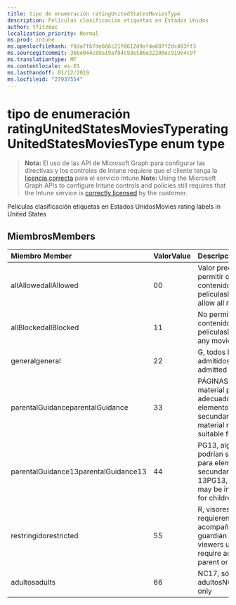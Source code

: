 ```yaml
---
title: tipo de enumeración ratingUnitedStatesMoviesType
description: Películas clasificación etiquetas en Estados Unidos
author: tfitzmac
localization_priority: Normal
ms.prod: intune
ms.openlocfilehash: f8da7fb7de666c21f8612d9af4a607f2dc483ff3
ms.sourcegitcommit: 36be044c89a19af84c93e586e22200ec919e4c9f
ms.translationtype: MT
ms.contentlocale: es-ES
ms.lasthandoff: 01/12/2019
ms.locfileid: "27937554"
---
```

# <a name="ratingunitedstatesmoviestype-enum-type"></a><span data-ttu-id="e3c5a-103">tipo de enumeración ratingUnitedStatesMoviesType</span><span class="sxs-lookup"><span data-stu-id="e3c5a-103">ratingUnitedStatesMoviesType enum type</span></span>

> <span data-ttu-id="e3c5a-104">**Nota:** El uso de las API de Microsoft Graph para configurar las directivas y los controles de Intune requiere que el cliente tenga la [licencia correcta](https://go.microsoft.com/fwlink/?linkid=839381) para el servicio Intune.</span><span class="sxs-lookup"><span data-stu-id="e3c5a-104">**Note:** Using the Microsoft Graph APIs to configure Intune controls and policies still requires that the Intune service is [correctly licensed](https://go.microsoft.com/fwlink/?linkid=839381) by the customer.</span></span>

<span data-ttu-id="e3c5a-105">Películas clasificación etiquetas en Estados Unidos</span><span class="sxs-lookup"><span data-stu-id="e3c5a-105">Movies rating labels in United States</span></span>
## <a name="members"></a><span data-ttu-id="e3c5a-106">Miembros</span><span class="sxs-lookup"><span data-stu-id="e3c5a-106">Members</span></span>
|<span data-ttu-id="e3c5a-107">Miembro	</span><span class="sxs-lookup"><span data-stu-id="e3c5a-107">Member</span></span>|<span data-ttu-id="e3c5a-108">Valor</span><span class="sxs-lookup"><span data-stu-id="e3c5a-108">Value</span></span>|<span data-ttu-id="e3c5a-109">Descripción</span><span class="sxs-lookup"><span data-stu-id="e3c5a-109">Description</span></span>|
|:---|:---|:---|
|<span data-ttu-id="e3c5a-110">allAllowed</span><span class="sxs-lookup"><span data-stu-id="e3c5a-110">allAllowed</span></span>|<span data-ttu-id="e3c5a-111">0</span><span class="sxs-lookup"><span data-stu-id="e3c5a-111">0</span></span>|<span data-ttu-id="e3c5a-112">Valor predeterminado, permitir que el contenido de todas las películas</span><span class="sxs-lookup"><span data-stu-id="e3c5a-112">Default value, allow all movies content</span></span>|
|<span data-ttu-id="e3c5a-113">allBlocked</span><span class="sxs-lookup"><span data-stu-id="e3c5a-113">allBlocked</span></span>|<span data-ttu-id="e3c5a-114">1</span><span class="sxs-lookup"><span data-stu-id="e3c5a-114">1</span></span>|<span data-ttu-id="e3c5a-115">No permitir cualquier contenido de películas</span><span class="sxs-lookup"><span data-stu-id="e3c5a-115">Do not allow any movies content</span></span>|
|<span data-ttu-id="e3c5a-116">general</span><span class="sxs-lookup"><span data-stu-id="e3c5a-116">general</span></span>|<span data-ttu-id="e3c5a-117">2</span><span class="sxs-lookup"><span data-stu-id="e3c5a-117">2</span></span>|<span data-ttu-id="e3c5a-118">G, todos los años admitidos</span><span class="sxs-lookup"><span data-stu-id="e3c5a-118">G, all ages admitted</span></span>|
|<span data-ttu-id="e3c5a-119">parentalGuidance</span><span class="sxs-lookup"><span data-stu-id="e3c5a-119">parentalGuidance</span></span>|<span data-ttu-id="e3c5a-120">3</span><span class="sxs-lookup"><span data-stu-id="e3c5a-120">3</span></span>|<span data-ttu-id="e3c5a-121">PÁGINAS, algunos material puede no ser adecuado para elementos secundarios</span><span class="sxs-lookup"><span data-stu-id="e3c5a-121">PG, some material may not be suitable for children</span></span>|
|<span data-ttu-id="e3c5a-122">parentalGuidance13</span><span class="sxs-lookup"><span data-stu-id="e3c5a-122">parentalGuidance13</span></span>|<span data-ttu-id="e3c5a-123">4</span><span class="sxs-lookup"><span data-stu-id="e3c5a-123">4</span></span>|<span data-ttu-id="e3c5a-124">PG13, algunas material podrían ser inapropiada para elementos secundarios en 13</span><span class="sxs-lookup"><span data-stu-id="e3c5a-124">PG13, some material may be inappropriate for children under 13</span></span>|
|<span data-ttu-id="e3c5a-125">restringido</span><span class="sxs-lookup"><span data-stu-id="e3c5a-125">restricted</span></span>|<span data-ttu-id="e3c5a-126">5</span><span class="sxs-lookup"><span data-stu-id="e3c5a-126">5</span></span>|<span data-ttu-id="e3c5a-127">R, visores en 17 requieren que acompañan primario o guardián para adultos</span><span class="sxs-lookup"><span data-stu-id="e3c5a-127">R, viewers under 17 require accompanying parent or adult guardian</span></span>|
|<span data-ttu-id="e3c5a-128">adultos</span><span class="sxs-lookup"><span data-stu-id="e3c5a-128">adults</span></span>|<span data-ttu-id="e3c5a-129">6</span><span class="sxs-lookup"><span data-stu-id="e3c5a-129">6</span></span>|<span data-ttu-id="e3c5a-130">NC17, sólo para adultos</span><span class="sxs-lookup"><span data-stu-id="e3c5a-130">NC17, adults only</span></span>|



